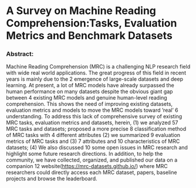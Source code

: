 # A Survey on Machine Reading Comprehension:Tasks, Evaluation Metrics and Benchmark Datasets

### Abstract: 
Machine Reading Comprehension (MRC) is a challenging NLP research field with wide real world applications. The great progress of this field in recent years is mainly due to the 2
emergence of large-scale datasets and deep learning. At present, a lot of MRC models have already surpassed the human performance on many datasets despite the obvious giant gap between 4
existing MRC models and genuine human-level reading comprehension. This shows the need of improving existing datasets, evaluation metrics and models to move the MRC models toward ’real’ 6
understanding. To address this lack of comprehensive survey of existing MRC tasks, evaluation metrics and datasets, herein, (1) we analyzed 57 MRC tasks and datasets; proposed a more precise 8
classification method of MRC tasks with 4 different attributes (2) we summarized 9 evaluation metrics of MRC tasks and (3) 7 attributes and 10 characteristics of MRC datasets; (4) We also discussed 10
some open issues in MRC research and highlight some future research directions. In addition, to help the community, we have collected, organized, and published our data on a companion 12
website(https://mrc-datasets.github.io/) where MRC researchers could directly access each MRC dataset, papers, baseline projects and browse the leaderboard. 


